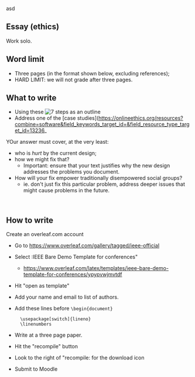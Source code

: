 asd

## Essay (ethics)


Work solo.

## Word limit
- Three pages (in the format shown below, excluding references);
- HARD LIMIT: we will not grade after three pages.

## What to write
- Using these ![7 steps](/etc/img/12steps.png) as an outline
- Address one of the [case studies](https://onlineethics.org/resources?combine=software&field_keywords_target_id=&field_resource_type_target_id=13236_

YOur answer must cover, at the very least:
- who is _hurt_ by the current design;
- how we might fix that?
  - Important: ensure that your  text justifies why  the new design addresses the  problems you document.
- How will your fix empower traditionally disempowered social groups?
  - ie. don't just fix this particular problem, address   deeper issues that might cause problems in the future.

<br clear=all>

## How to write

Create an overleaf.com account

- Go to https://www.overleaf.com/gallery/tagged/ieee-official
- Select :IEEE Bare Demo Template for conferences"
  -  https://www.overleaf.com/latex/templates/ieee-bare-demo-template-for-conferences/ypypvwjmvtdf
- Hit "open as template"
- Add your name and email to list of authors.
-  Add these lines before `\begin{document}`


         \usepackage[switch]{lineno}
         \linenumbers


- Write at a three page paper.
- Hit the "recompile" button
- Look to the right of "recompile: for the download icon
- Submit to Moodle


